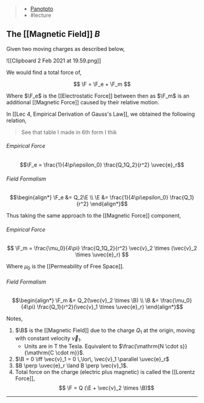 > - [Panotpto](https://uniofbath.cloud.panopto.eu/Panopto/Pages/Viewer.aspx?id=c0dc122f-e261-450e-82a0-acb60126279b)
> - #lecture

## The [[Magnetic Field]] $B$

Given two moving charges as described below,

![[Clipboard 2 Feb 2021 at 19.59.png]]

We would find a total force of,

$$
\F = \F_e + \F_m
$$

Where $\F_e$ is the [[Electrostatic Force]] between then as $\F_m$ is an additional [[Magnetic Force]] caused by their relative motion.

In [[Lec 4, Empirical Derivation of Gauss's Law]], we obtained the following relation,

> See that table I made in 6th form I thik

###### Empirical Force
$$\F_e = \frac{1}{4\pi\epsilon_0} \frac{Q_1Q_2}{r^2} \uvec{e}_r$$

###### Field Formalism
$$\begin{align*}
\F_e &= Q_2\E \\
\E &= \frac{1}{4\pi\epsilon_0} \frac{Q_1}{r^2}
\end{align*}$$

Thus taking the same approach to the [[Magnetic Force]] component,

###### Empirical Force
$$ \F_m = \frac{\mu_0}{4\pi} \frac{Q_1Q_2}{r^2} \vec{v}_2 \times (\vec{v}_2 \times \uvec{e}_r) $$

Where $\mu_0$ is the [[Permeability of Free Space]].

###### Field Formalism
$$\begin{align*}
\F_m &= Q_2(\vec{v}_2 \times \B) \\
\B &= \frac{\mu_0}{4\pi} \frac{Q_1}{r^2}(\vec{v}_1 \times \uvec{e}_r)
\end{align*}$$

Notes,
1. $\B$ is the [[Magnetic Field]] due to the charge $Q_1$ at the origin, moving with constant velocity $\vec{v}_1$.
	- Units are in $\mathrm{T}$ the Tesla. Equivalent to $\frac{\mathrm{N \cdot s}}{\mathrm{C \cdot m}}$.
2. $\B = 0 \iff \vec{v}_1 = 0 \,\lor\, \vec{v}_1 \parallel \uvec{e}_r$
3. $B \perp \uvec{e}_r \land B \perp \vec{v}_1$.
4. Total force on the charge (electric plus magnetic) is called the [[Lorentz Force]],
	$$ \F = Q (\E + \vec{v}_2 \times \B)$$

---

